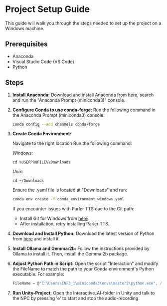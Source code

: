# Project Setup Guide

This guide will walk you through the steps needed to set up the project on a Windows machine.

## Prerequisites

- Anaconda
- Visual Studio Code (VS Code)
- Python

## Steps

1. **Install Anaconda:**
   Download and install Anaconda from [here]([https://www.anaconda.com/products/individual](https://docs.anaconda.com/free/miniconda/)), search and run the "Anaconda Prompt (miniconda3)" console.

2. **Configure Conda to use conda-forge:**
   Run the following command in the Anaconda Prompt (miniconda3) console:
   ```sh
   conda config --add channels conda-forge
3. **Create Conda Environment:**
   
   Navigate to the right location
   Run the following command:

   *Windows:*
   ```
   cd %USERPROFILE%\Downloads
   ```
   *Unix:*
   ```
   cd ~/Downloads
   ```
   
   Ensure the .yaml file is located at "Downloads" and run:
   ```sh
   conda env create -f conda_environment_windows.yaml
   ```
   If you encounter issues with Parler TTS due to the Git path:
      - Install Git for Windows from [here](https://gitforwindows.org/).
      - After installation, retry installing Parler TTS.  
      
5. **Download and Install Python:**
   Download the latest version of Python from [here](https://www.python.org/downloads/) and install it.

6. **Install Ollama and Gemma:2b:**
   Follow the instructions provided by Ollama to install it. Then, install the Gemma:2b package.

7. **Adjust Python Path in Script:**
   Open the script "Interaction" and modify the FileName to match the path to your Conda environment's Python executable. For example:
   ```csharp
   FileName = @"C:\Users\INF3_1\miniconda3\envs\master2\python.exe", // Path to the Conda environment's Python executable
8. **Run Unity-Project:**
   Open the Interactive_AI-folder in Unity and talk to the NPC by pressing 'e' to start and stop the audio-recording.
